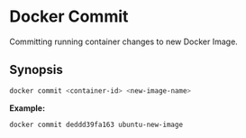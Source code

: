 # Docker Commit

Committing running container changes to new Docker Image.

## Synopsis

```bash
docker commit <container-id> <new-image-name>
```

**Example:**

```bash
docker commit deddd39fa163 ubuntu-new-image
```
